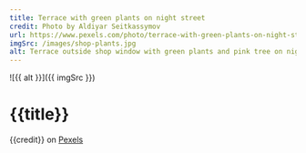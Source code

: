 ```yaml
---
title: Terrace with green plants on night street
credit: Photo by Aldiyar Seitkassymov
url: https://www.pexels.com/photo/terrace-with-green-plants-on-night-street-3100835/
imgSrc: /images/shop-plants.jpg
alt: Terrace outside shop window with green plants and pink tree on night street
---
```


![{{ alt }}]({{ imgSrc }})

# {{title}}

{{credit}} on [Pexels]({{url}})